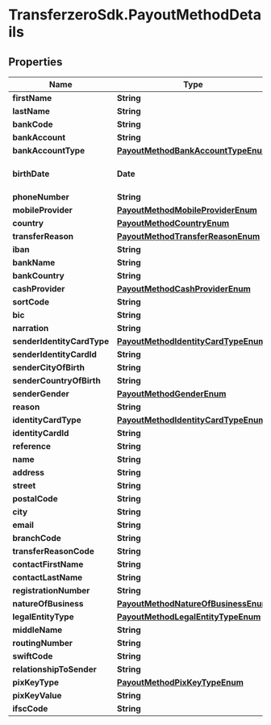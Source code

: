 # TransferzeroSdk.PayoutMethodDetails

## Properties

Name | Type | Description | Notes
------------ | ------------- | ------------- | -------------
**firstName** | **String** |  | 
**lastName** | **String** |  | 
**bankCode** | **String** |  | 
**bankAccount** | **String** |  | 
**bankAccountType** | [**PayoutMethodBankAccountTypeEnum**](PayoutMethodBankAccountTypeEnum.md) |  | [optional] 
**birthDate** | **Date** | Date of birth of recipient | [optional] 
**phoneNumber** | **String** |  | 
**mobileProvider** | [**PayoutMethodMobileProviderEnum**](PayoutMethodMobileProviderEnum.md) |  | 
**country** | [**PayoutMethodCountryEnum**](PayoutMethodCountryEnum.md) |  | 
**transferReason** | [**PayoutMethodTransferReasonEnum**](PayoutMethodTransferReasonEnum.md) |  | 
**iban** | **String** |  | 
**bankName** | **String** |  | 
**bankCountry** | **String** |  | [optional] 
**cashProvider** | [**PayoutMethodCashProviderEnum**](PayoutMethodCashProviderEnum.md) |  | 
**sortCode** | **String** |  | [optional] 
**bic** | **String** |  | [optional] 
**narration** | **String** |  | [optional] 
**senderIdentityCardType** | [**PayoutMethodIdentityCardTypeEnum**](PayoutMethodIdentityCardTypeEnum.md) |  | 
**senderIdentityCardId** | **String** |  | 
**senderCityOfBirth** | **String** |  | [optional] 
**senderCountryOfBirth** | **String** |  | [optional] 
**senderGender** | [**PayoutMethodGenderEnum**](PayoutMethodGenderEnum.md) |  | [optional] 
**reason** | **String** |  | [optional] 
**identityCardType** | [**PayoutMethodIdentityCardTypeEnum**](PayoutMethodIdentityCardTypeEnum.md) |  | 
**identityCardId** | **String** |  | 
**reference** | **String** |  | [optional] 
**name** | **String** |  | 
**address** | **String** |  | 
**street** | **String** |  | 
**postalCode** | **String** |  | 
**city** | **String** |  | 
**email** | **String** |  | [optional] 
**branchCode** | **String** |  | 
**transferReasonCode** | **String** |  | [optional] 
**contactFirstName** | **String** |  | [optional] 
**contactLastName** | **String** |  | [optional] 
**registrationNumber** | **String** |  | [optional] 
**natureOfBusiness** | [**PayoutMethodNatureOfBusinessEnum**](PayoutMethodNatureOfBusinessEnum.md) |  | [optional] 
**legalEntityType** | [**PayoutMethodLegalEntityTypeEnum**](PayoutMethodLegalEntityTypeEnum.md) |  | [optional] 
**middleName** | **String** |  | [optional] 
**routingNumber** | **String** |  | [optional] 
**swiftCode** | **String** |  | [optional] 
**relationshipToSender** | **String** |  | [optional] 
**pixKeyType** | [**PayoutMethodPixKeyTypeEnum**](PayoutMethodPixKeyTypeEnum.md) |  | [optional] 
**pixKeyValue** | **String** |  | [optional] 
**ifscCode** | **String** |  | 


